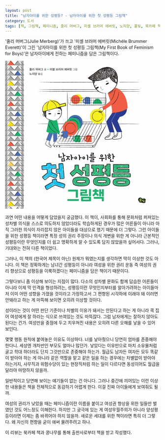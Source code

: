 ```yaml
---
layout: post
title: "남자아이를 위한 성평등? - 남자아이를 위한 첫 성평등 그림책"
category: 도서
tags: [책, 그림책, 페미니즘, 줄리 머버그, 미셸 브러머 에버릿, 노지양, 풀빛, 북카페 책과 콩나무, 서평]
---
```


'줄리 머버그(Julie Merberg)'가 쓰고
'미셸 브러머 에버릿(Michéle Brummer Everett)'이 그린
'남자아이를 위한 첫 성평등 그림책(My First Book of Feminism for Boys)'은
남자아이에게 전하는 페미니즘을 담은 그림책이다.

![표지](/images/my-first-book-of-feminism-for-boys-picture-book-h480.jpg)

과연 어떤 내용을 어떻게 담았을지 궁금했다.
이 책이, 사회화를 통해 문화처럼 퍼져있는 성차별 의식을
스스로 의도하지 않았더라도 학습하게된 경우가 많은 어른들이 아니라
아직 그러한 의식이 자리잡지 않은 아이들을 대상으로 했기 때문에 더 그렇다.
그런 아이들을 위한 성평등 책이라면
특정 성의 권리 주장이나 의식 개변을 위한 게 아니라
근본적인 성평등이란 무엇인지를 더 쉽고 명확하게 알 수 있도록 담지 않았을까 싶어서다.
그러나, 기대와는 전혀 다른 책이었다.

그러나, 이 책의 (한국어 제목이 아닌) 원제가 뭐였는지를 생각하면 딱히 이상한 것도 아니다.
이 책은 정확하게는 남녀간 성평등이 아니라
여성을 위한 권리 운동 즉 여성의 권리 향상으로 성평등을 이룩하겠다는 페미니즘을 담은 책이기 때문이다.

그렇다보니 좀 이상해 보이는 지점이 많다.
다소의 성차별 문화도 함께 답습한 어른들이 아니라 이제 막 인격을 형성하려는,
성평등이란 무엇인지부터를 알아가려하는 아이들마저
이미 어떤 성향을 가졌을 것이라고 가정하고서
그 편향된 시각하에 이래야 돼 이러면 안돼라고 하는 게
마뜩해 보이면 오히려 이상할 것이다.

성이라는 것이 어떤 판단 기준이나 차별의 이유가 돼서는 안된다고 하는 게 아니라
콕 집어 여성에게 잘 하라는 식으로 쓰여있는 것도 마뜩잖다.
그럼 남자에게는 잘하지 않아도 된다는 건가.
여성만을 중점에 두고 치우쳐진 내용은 오히려 다른 오해를 낳을 수 있어 보인다.

몇몇 행동 원칙에 붙여놓은 이유도 이상하다.
너를 낳아줬으니 당연히 엄마를 존중해야 한다니.
세상엔 개차반인 부모도 얼마나 많던가.
낳았다는 이유만으로 마치 소유물처럼 굴고 학대 하더라도 단지 그것만으로 존중해야 하는가.
월급도 남자든 여자든 모두 똑같이 받아야 하는 게 아니라
같은 역할을 맡고 같은 일을 하는 경우에는 차별없이 받아야 하는거지,
사무직과 위험수당이 있는 현장직처럼 하는 일이 다르다면 동성이어도 월급을 달라야 마땅하지 않을까.

일반적이고 당연해 보이는 얘기들이 없는 건 아니다.
그러나 중간에 끼어있는 이런 이상한 내용들은 책을 전체적으로 동감하기 어렵게 한다.
이걸 진짜 아이들에게 보여줘도 될까.

여성의 권리가 낮았을 때는 페미니즘이란 이름을 붙이고 여성권 향상을 위한 일들만 벌였던 것도 어느정도 이해한다.
하지만 그 궁극에 있는 게 여성우월주의가 아니라 양성평등이라면
이제는 좀 바뀌어야 하지 않을까.
새로운 세대를 위한 책이라면 특히 더 그렇다.
왜 자신의 편향을 굳이 애써 물려주려고 하나.



<div class="im im-info">
이 리뷰는 북카페 책과 콩나무를 통해 출판사로부터 책을 받고 작성했다.
</div>
